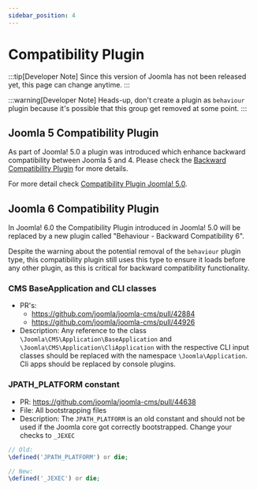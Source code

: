 ```yaml
---
sidebar_position: 4
---
```


Compatibility Plugin
====================

:::tip[Developer Note]
  Since this version of Joomla has not been released yet, this page can change anytime.
:::

:::warning[Developer Note]
  Heads-up, don't create a plugin as `behaviour` plugin because it's possible that this group get removed at some point.
:::

## Joomla 5 Compatibility Plugin

As part of Joomla! 5.0 a plugin was introduced which enhance backward compatibility between Joomla 5 and 4. 
Please check the [Backward Compatibility Plugin](https://manual.joomla.org/migrations/44-50/compat-plugin.md) for more details.

For more detail check [Compatibility Plugin Joomla! 5.0](https://manual.joomla.org/migrations/44-50/compat-plugin).

## Joomla 6 Compatibility Plugin

In Joomla! 6.0 the Compatibility Plugin introduced in Joomla! 5.0 will be replaced by a new plugin
called "Behaviour - Backward Compatibility 6".

Despite the warning about the potential removal of the `behaviour` plugin type, this compatibility plugin still uses
this type to ensure it loads before any other plugin, as this is critical for backward compatibility functionality.


### CMS BaseApplication and CLI classes

- PR's:
  - https://github.com/joomla/joomla-cms/pull/42884
  - https://github.com/joomla/joomla-cms/pull/44926
- Description: Any reference to the class `\Joomla\CMS\Application\BaseApplication` and `\Joomla\CMS\Application\CliApplication` with the respective CLI input classes should be replaced with the namespace `\Joomla\Application`. Cli apps should be replaced by console plugins.

### JPATH_PLATFORM constant

- PR: https://github.com/joomla/joomla-cms/pull/44638
- File: All bootstrapping files
- Description: The `JPATH_PLATFORM` is an old constant and should not be used if the Joomla core got correctly bootstrapped. Change your checks to `_JEXEC`
```php
// Old:
\defined('JPATH_PLATFORM') or die;

// New:
\defined('_JEXEC') or die;
```
